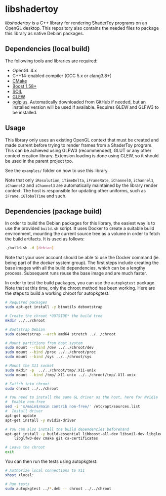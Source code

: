 # libshadertoy

*libshadertoy* is a C++ library for rendering ShaderToy programs on an OpenGL
desktop. This repository also contains the needed files to package this library
as native Debian packages.

## Dependencies (local build)

The following tools and libraries are required:

* OpenGL 4.x
* C++14-enabled compiler (GCC 5.x or clang3.8+)
* [CMake](https://launchpad.net/ubuntu/xenial/+source/cmake)
* [Boost 1.58+](https://launchpad.net/ubuntu/xenial/+package/libboost-all-dev)
* [SOIL](https://launchpad.net/ubuntu/xenial/+package/libsoil-dev)
* [GLEW](https://launchpad.net/ubuntu/xenial/+source/glew)
* [oglplus](https://oglplus.org/). Automatically downloaded from GitHub if
needed, but an installed version will be used if available. Requires GLEW and
GLFW3 to be installed.

## Usage

This library only uses an existing OpenGL context that must be created and made
current before trying to render frames from a ShaderToy program. This can be
achieved using GLFW3 (recommended), GLUT or any other context creation library.
Extension loading is done using GLEW, so it should be used in the parent project
too.

See the `examples/` folder on how to use this library.

Note that only `iResolution`, `iTimeDelta`, `iFrameRate`, `iChannel0`,
`iChannel1`, `iChannel2` and `iChannel3` are automatically maintained by the
library render context. The host is responsible for updating other uniforms,
such as `iFrame`, `iGlobalTime` and such.

## Dependencies (package build)

In order to build the Debian packages for this library, the easiest way is to
use the provided `build.sh` script. It uses Docker to create a suitable build
environment, mounting the current source tree as a volume in order to fetch
the build artifacts. It is used as follows:

```bash
./build.sh -d [debian]
```

Note that your user account should be able to use the Docker command (ie. being
part of the *docker* system group). The first steps include creating the base
images with all the build dependencies, which can be a lengthy process.
Subsequent runs reuse the base image and are much faster.

In order to test the build packages, you can use the `autopkgtest` package. Note
that at this time, only the chroot method has been working. Here are the steps
to build a working chroot for autopkgtest.

```bash
# Required packages
sudo apt-get install -y binutils debootstrap

# Create the chroot *OUTSIDE* the build tree
mkdir ../../chroot

# Bootstrap Debian
sudo debootstrap --arch amd64 stretch ../../chroot

# Mount partitions from host system
sudo mount --rbind /dev ../../chroot/dev
sudo mount --bind /proc ../../chroot/proc
sudo mount --bind /sys ../../chroot/sys

# Mount the X11 socket
sudo mkdir -p  ../../chroot/tmp/.X11-unix
sudo mount --bind /tmp/.X11-unix ../../chroot/tmp/.X11-unix

# Switch into chroot
sudo chroot ../../chroot

# You need to install the same GL driver as the host, here for Nvidia
#  Enable non-free
sed -i 's/main$/main contrib non-free/' /etc/apt/sources.list
#  Install driver
apt-get update
apt-get install -y nvidia-driver

# You can also install the build dependencies beforehand
apt-get install -y build-essential libboost-all-dev libsoil-dev libglew-dev \
	libglfw3-dev cmake git ca-certificates

# Leave the chroot
exit
```

You can then run the tests using autopkgtest:

```bash
# Authorize local connections to X11
xhost +local:

# Run tests
sudo autopkgtest ../*.deb -- chroot ../../chroot
```
